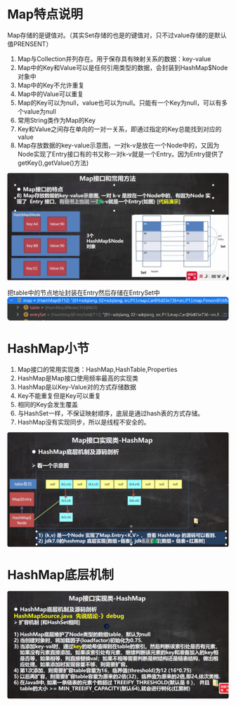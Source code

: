 # Map特点说明
Map存储的是键值对。（其实Set存储的也是的键值对，只不过value存储的是默认值PRENSENT）
1. Map与Collection并列存在。用于保存具有映射关系的数据：key-value
2. Map中的Key和Value可以是任何引用类型的数据，会封装到HashMap$Node对象中
3. Map中的Key不允许重复
4. Map中的Value可以重复
5. Map的Key可以为null，value也可以为null。只能有一个Key为null，可以有多个value为null
6. 常用String类作为Map的Key
7. Key和Value之间存在单向的一对一关系，即通过指定的Key总能找到对应的value
8. Map存放数据的key-value示意图，一对k-v是放在一个Node中的，又因为Node实现了Entry接口有的书又称一对k-v就是一个Entry。因为Entry提供了getKey(),getValue()方法)

![](.map_images/69b4bf11.png)

把table中的节点地址封装在Entry然后存储在EntrySet中
![](.map_images/39950d67.png)

# HashMap小节
1. Map接口的常用实现类：HashMap,HashTable,Properties
2. HashMap是Map接口使用频率最高的实现类
3. HashMap是以Key-Value对的方式存储数据
4. Key不能重复但是Key可以重复
5. 相同的Key会发生覆盖
6. 与HashSet一样，不保证映射顺序，底层是通过hash表的方式存储。
7. HashMap没有实现同步，所以是线程不安全的。

![](.map_images/1b962316.png)

# HashMap底层机制
![](.map_images/49eedaaf.png)